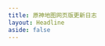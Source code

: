 ```yaml
---
title: 原神地图网页版更新日志
layout: Headline
aside: false
---
```


<script setup>
import { useHead } from '@unhead/vue'

useHead({
 meta: [
    {
      'http-equiv': 'refresh',
      content: `0; url=../blog/${import.meta.env.VITE_BLOG_CHANGELOG_WEB_JA_ID}`,
    },
  ],
})
</script>
